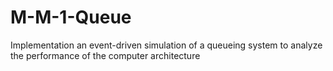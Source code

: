 # M-M-1-Queue
Implementation an event-driven simulation of a queueing system to analyze the performance of the computer architecture
